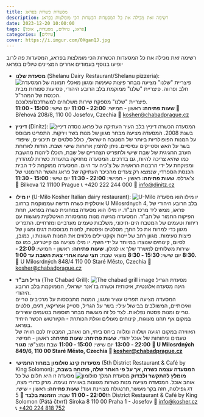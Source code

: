 ```yaml
---
title: מסעדות כשרות בפראג
description: רשימה זאת מכילה את כל המסעדות הכשרות הכי מומלצות בפראג
date: 2023-12-20 10:00:00
tags: [פראג, טיולים, מסעדות, אוכל]
categories: [טיולים]
cover: https://i.imgur.com/0XganQJ.jpg
---
```

 רשימה זאת מכילה את כל המסעדות הכשרות הכי מומלצות בפראג, המסעדות פה לרוב יופיעו בנוסף בעמודים אחרים המציינים טיולים בפראג
 - **מסעדת שלנו** (Shelanu Dairy Restaurant/Shelanu pizzeria):
	![תמונה של המסעדה](https://chabadprague.cz/wp-content/uploads/2018/11/Shelanu-Pizzerie-Prague-3.jpg)
	 פיצריית "שלנו" מציעה מבחר פיצות טעימות ומגוון מאכלי חלב ופרווה. פיצריית "שלנו" ממוקמת בלב הרובע היהודי, פסיעות ספורות מבית הכנסת של המהר"ל.  
פיצריית "שלנו" מספקת שירות משלוחים למשרדכם/מלונכם.  
	**שעות פתיחה:**
	ראשון - חמישי:  **22:00 - 11:00**
	יום שישי: **15:00 - 11:00**
	📍 Břehová 208/8, 110 00 Josefov, Czechia
	📧 kosher@chabadprague.cz

 -   **דיניץ** (Dinitz):
	![דיניץ](https://th.bing.com/th/id/OIP.MKPEb8oHif3B67NREVkR9gHaFj?rs=1&pid=ImgDetMain)
	המסעדה הכשרה דיניץ בלב העיר העתיקה של פראג נוסדה בשנת 2008. המסעדה מציעה מבחר מגוון של מנות בשר וירקות. התפריט מבוסס על המנות הפופולריות ביותר של המטבח הישראלי, כולל סלטים ים תיכוניים, שיפודי בשר על האש וסטייקים עסיסיים. ניתן להזמין ארוחות שישי ושבת. הודות לארוחת הערב החגיגית של שבת שישי ולתפריט הצהריים של שבת, תוכלו ליהנות מהשבת כמו שהיא צריכה להיות, גם בדרכים. המסעדה מחזיקה בתעודת כשרות למהדרין ומפוקחת על ידי הרבנות הראשית של צ'כיה עד היום.
המסעדה ממוקמת ליד הבית הכנסת הספרדי, שנמצא רק צעדים מהכיכר העתיקה של פראג והגשר הרומנטי של צ’ארלס.
	**שעות פתיחה:**
	ראשון - חמישי:  **22:00 - 11:30**
	יום שישי: **15:00 - 11:30**
	📍 Bilkova 12 11100 Prague
	📞 +420 222 244 000
	📧 info@dinitz.cz

 -  **יו מילו** (U-Milo Kosher Italian dairy restaurant):
	![U-Milo](https://th.bing.com/th/id/OIP.GqqMNLComlSCE5tKl4_eigHaEK?rs=1&pid=ImgDetMain)
 יו מילו הוא מסעדה איטלקית כשרה חדשה שממוקמת ברחוב U Milosrdnych 4, בלב הרובע היהודי של פראג, ממש ליד מרכז חב"ד. יו מילו הוא מסעדה צמחונית כשרה בפראג, תחת הפיקוח החמור של חב"ד.
	המסעדה מגישה מנות מהמסורת האיטלקית מוגשות עם ריחות וטעמים של המטבח הים-תיכוני, משלבות טעמים מערביים ומזרחיים. התפריט מגוון כדי למרות את כל החך; מסלטים ופסטות, למנות מבוססות דגים ומגוון של פיצות טעימות. מגוון רחב של יינות וקוקטיילים מלווים את המנות השונות ו, כמובן, לסיום, קינוחים שנוצרו במיוחד על ידי השף. יו מילו מציעה גם קייטרינג, כמו גם שירות משלוחים למשרד שלך או למלון.
	**שעות פתיחה:**
	ראשון - חמישי:  **22:00 - 8:30**
	יום שישי: **15:30 - 8:30**
	מוצאי שבת: **חצי שעה אחרי צאת השבת עד 1:00.**
	📍 U Milosrdných 848/4 110 00 Staré Město, Czechia
	📧 kosher@chabadprague.cz
 - **גריל חב"ד** (The Chabad Grill):
![The chabad grill image](https://machertours.com/wp-content/uploads/chabad-grill-3.jpg)
	 מסעדת הגריל הינה מסעדה אלגנטית, איכותית וכשרה בז'אנר ישראלי, הממוקמת בלב הרובע היהודי.  
המסעדה מציעה תפריט עשיר ומגוון, המנות מתבססות על מרכיבים טריים ואיכותיים, המשולבים בבישול עילי: בשר על הגריל, סטייק אמריקאי, דגים, סלטים טריים ומנות פסטה נפלאות. לצד כל זה מוגשות מבחר תוספות בטעמים עשירים.  
במקום אף תהנו מעוגות, קינוחים מעולים וגולת הכותרת - הקיורטוש הכשר היחיד בפראג.  
האווירה במקום רגועה ושלווה ומלווה ביחס ביתי, חם ואוהב, המבטיח לכם חוויה של טעמים וניחוחות של אוכל יהודי.
	**שעות פתיחה:**
		**שעות פתיחה:**
	ראשון - חמישי:  **22:00 - 13:00**
	יום שישי: **15:00 - 11:00**
	שבת ומוצ"ש: **סגור**
	**📍 U Milosrdných 849/6, 110 00 Staré Město, Czechia
	📧 kosher@chabadprague.cz**

- **מסעדות קינג סולומון במחוז החמישי** (5th District Restaurant & Café by King Solomon):
 **המסעדה עצמה כשרה, אך על פי האתר שלה, פתוחה בשבת, מומלץ להתקשר ולבדוק**
	![מסעדת המלך סולומון](https://whereyoueat.com/r_gallery_images/rgallery-17530/0001-BG.jpg)
	מסעדה זו היא חלום של כל אוהב אוכל. המסעדה מציעה מנות כשרות מגוונות באווירה נעימה. מרק כדורי מצה, דג גפילטה, חזה בקר מעושר,תרנגולת מצויינת ועוד!
	**שעות פתיחה:**
	ראשון - שישי:  **22:00 - 11:00**
	שבת: **הזמנות בלבד**
	📍 5th District Restaurant & Café  by King Solomon (Pátá čtvrť) Siroka 8  110 00 Praha 1 - Josefov
	📧 info@kosher.cz  
	📞 [+420 224 818 752](tel:+420224818752)